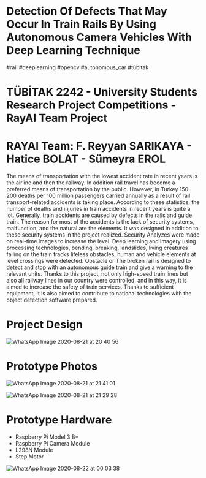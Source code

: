 # Detection Of Defects That May Occur In Train Rails By Using Autonomous Camera Vehicles With Deep Learning Technique
#rail #deeplearning #opencv #autonomous_car #tübitak
# TÜBİTAK 2242 - University Students Research Project Competitions - RayAI Team Project
# RAYAI Team: F. Reyyan SARIKAYA - Hatice BOLAT - Sümeyra EROL

The means of transportation with the lowest accident rate in recent years is the airline and then the railway. In addition
rail travel has become a preferred means of transportation by the public. However, in Turkey
150-200 deaths per 100 million passengers carried annually as a result of rail transport-related accidents
is taking place. According to these statistics, the number of deaths and injuries in train accidents in recent years
is quite a lot.
Generally, train accidents are caused by defects in the rails and guide train. 
The reason for most of the accidents is the lack of security systems, malfunction, and the natural
are the elements. It was designed in addition to these security systems in the project realized. Security
Analyzes were made on real-time images to increase the level. Deep learning and imagery
using processing technologies, bending, breaking, landslides, living creatures falling on the train tracks
lifeless obstacles, human and vehicle elements at level crossings were detected. Obstacle or
The broken rail is designed to detect and stop with an autonomous guide train and give a warning to the relevant units.
Thanks to this project, not only high-speed train lines but also all railway lines in our country were controlled.
and in this way, it is aimed to increase the safety of train services. Thanks to sufficient equipment,
It is also aimed to contribute to national technologies with the object detection software prepared.

# Project Design

![WhatsApp Image 2020-08-21 at 20 40 56](https://user-images.githubusercontent.com/37586770/99431723-40ec8e80-291c-11eb-9599-7d5bd5b319ff.jpeg)


# Prototype Photos

![WhatsApp Image 2020-08-21 at 21 41 01](https://user-images.githubusercontent.com/37586770/99431998-9c1e8100-291c-11eb-8d56-44c3b1e4dd9d.jpeg)

![WhatsApp Image 2020-08-21 at 21 29 28](https://user-images.githubusercontent.com/37586770/99432182-d720b480-291c-11eb-8bb0-bc3f4f8e3825.jpeg)

# Prototype Hardware
  - Raspberry Pi Model 3 B+
  - Raspberry Pi Camera Module
  - L298N Module 
  - Step Motor
  
![WhatsApp Image 2020-08-22 at 00 03 38](https://user-images.githubusercontent.com/37586770/99432470-3a124b80-291d-11eb-93fa-0959a6604208.jpeg)
